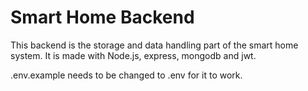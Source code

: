 # Smart Home Backend

This backend is the storage and data handling part of the smart home system. It is made with Node.js, express, mongodb and jwt.

.env.example needs to be changed to .env for it to work.